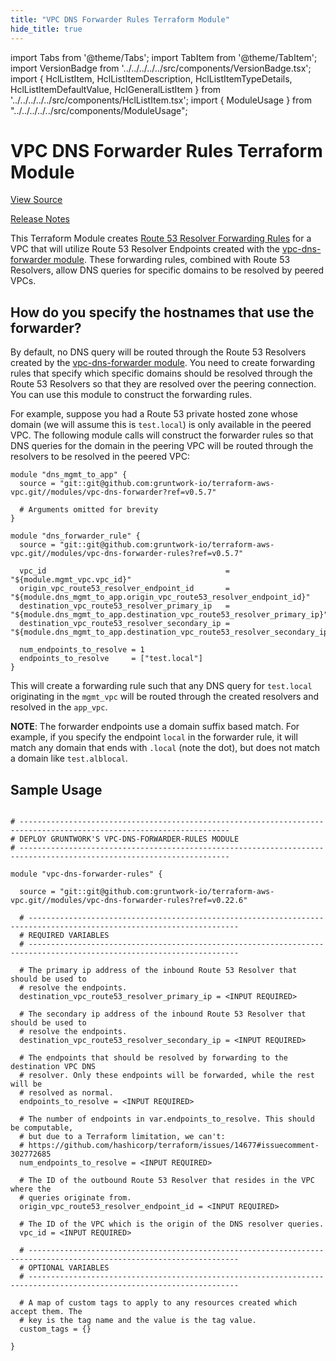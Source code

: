 ```yaml
---
title: "VPC DNS Forwarder Rules Terraform Module"
hide_title: true
---
```


import Tabs from '@theme/Tabs';
import TabItem from '@theme/TabItem';
import VersionBadge from '../../../../../src/components/VersionBadge.tsx';
import { HclListItem, HclListItemDescription, HclListItemTypeDetails, HclListItemDefaultValue, HclGeneralListItem } from '../../../../../src/components/HclListItem.tsx';
import { ModuleUsage } from "../../../../../src/components/ModuleUsage";

<VersionBadge repoTitle="VPC Modules" version="0.22.6" lastModifiedVersion="0.22.0"/>

# VPC DNS Forwarder Rules Terraform Module

<a href="https://github.com/gruntwork-io/terraform-aws-vpc/tree/main/modules/vpc-dns-forwarder-rules" className="link-button" title="View the source code for this module in GitHub.">View Source</a>

<a href="https://github.com/gruntwork-io/terraform-aws-vpc/releases/tag/v0.22.0" className="link-button" title="Release notes for only versions which impacted this module.">Release Notes</a>

This Terraform Module creates [Route 53 Resolver Forwarding
Rules](https://docs.aws.amazon.com/Route53/latest/DeveloperGuide/resolver-rules-managing.html) for a VPC that will
utilize Route 53 Resolver Endpoints created with the [vpc-dns-forwarder module](https://github.com/gruntwork-io/terraform-aws-vpc/tree/main/modules/vpc-dns-forwarder). These forwarding
rules, combined with Route 53 Resolvers, allow DNS queries for specific domains to be resolved by peered VPCs.

## How do you specify the hostnames that use the forwarder?

By default, no DNS query will be routed through the Route 53 Resolvers created by the [vpc-dns-forwarder
module](https://github.com/gruntwork-io/terraform-aws-vpc/tree/main/modules/vpc-dns-forwarder). You need to create forwarding rules that specify which specific domains should be
resolved through the Route 53 Resolvers so that they are resolved over the peering connection. You can use this module
to construct the forwarding rules.

For example, suppose you had a Route 53 private hosted zone whose domain (we will assume this is `test.local`) is only
available in the peered VPC. The following module calls will construct the forwarder rules so that DNS queries
for the domain in the peering VPC will be routed through the resolvers to be resolved in the peered VPC:

```hcl
module "dns_mgmt_to_app" {
  source = "git::git@github.com:gruntwork-io/terraform-aws-vpc.git//modules/vpc-dns-forwarder?ref=v0.5.7"

  # Arguments omitted for brevity
}

module "dns_forwarder_rule" {
  source = "git::git@github.com:gruntwork-io/terraform-aws-vpc.git//modules/vpc-dns-forwarder-rules?ref=v0.5.7"

  vpc_id                                        = "${module.mgmt_vpc.vpc_id}"
  origin_vpc_route53_resolver_endpoint_id       = "${module.dns_mgmt_to_app.origin_vpc_route53_resolver_endpoint_id}"
  destination_vpc_route53_resolver_primary_ip   = "${module.dns_mgmt_to_app.destination_vpc_route53_resolver_primary_ip}"
  destination_vpc_route53_resolver_secondary_ip = "${module.dns_mgmt_to_app.destination_vpc_route53_resolver_secondary_ip}"

  num_endpoints_to_resolve = 1
  endpoints_to_resolve     = ["test.local"]
}
```

This will create a forwarding rule such that any DNS query for `test.local` originating in the `mgmt_vpc` will be routed
through the created resolvers and resolved in the `app_vpc`.

**NOTE**: The forwarder endpoints use a domain suffix based match. For example, if you specify the endpoint `local` in the
forwarder rule, it will match any domain that ends with `.local` (note the dot), but does not match a domain like `test.alblocal`.

## Sample Usage

<ModuleUsage>

```hcl title="main.tf"

# ---------------------------------------------------------------------------------------------------------------------
# DEPLOY GRUNTWORK'S VPC-DNS-FORWARDER-RULES MODULE
# ---------------------------------------------------------------------------------------------------------------------

module "vpc-dns-forwarder-rules" {

  source = "git::git@github.com:gruntwork-io/terraform-aws-vpc.git//modules/vpc-dns-forwarder-rules?ref=v0.22.6"

  # ---------------------------------------------------------------------------------------------------------------------
  # REQUIRED VARIABLES
  # ---------------------------------------------------------------------------------------------------------------------

  # The primary ip address of the inbound Route 53 Resolver that should be used to
  # resolve the endpoints.
  destination_vpc_route53_resolver_primary_ip = <INPUT REQUIRED>

  # The secondary ip address of the inbound Route 53 Resolver that should be used to
  # resolve the endpoints.
  destination_vpc_route53_resolver_secondary_ip = <INPUT REQUIRED>

  # The endpoints that should be resolved by forwarding to the destination VPC DNS
  # resolver. Only these endpoints will be forwarded, while the rest will be
  # resolved as normal.
  endpoints_to_resolve = <INPUT REQUIRED>

  # The number of endpoints in var.endpoints_to_resolve. This should be computable,
  # but due to a Terraform limitation, we can't:
  # https://github.com/hashicorp/terraform/issues/14677#issuecomment-302772685
  num_endpoints_to_resolve = <INPUT REQUIRED>

  # The ID of the outbound Route 53 Resolver that resides in the VPC where the
  # queries originate from.
  origin_vpc_route53_resolver_endpoint_id = <INPUT REQUIRED>

  # The ID of the VPC which is the origin of the DNS resolver queries.
  vpc_id = <INPUT REQUIRED>

  # ---------------------------------------------------------------------------------------------------------------------
  # OPTIONAL VARIABLES
  # ---------------------------------------------------------------------------------------------------------------------

  # A map of custom tags to apply to any resources created which accept them. The
  # key is the tag name and the value is the tag value.
  custom_tags = {}

}

```

</ModuleUsage>


<!-- ##DOCS-SOURCER-START
{
  "originalSources": [
    "https://github.com/gruntwork-io/terraform-aws-vpc/tree/main/modules/vpc-dns-forwarder-rules/readme.md",
    "https://github.com/gruntwork-io/terraform-aws-vpc/tree/main/modules/vpc-dns-forwarder-rules/variables.tf",
    "https://github.com/gruntwork-io/terraform-aws-vpc/tree/main/modules/vpc-dns-forwarder-rules/outputs.tf"
  ],
  "sourcePlugin": "module-catalog-api",
  "hash": "dc3b680ca45e006fdfe46e34ee98c6ae"
}
##DOCS-SOURCER-END -->
